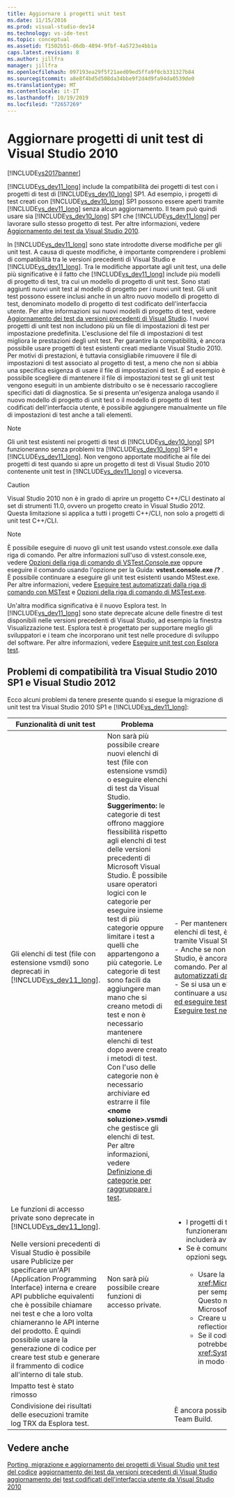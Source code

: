 ```yaml
---
title: Aggiornare i progetti unit test
ms.date: 11/15/2016
ms.prod: visual-studio-dev14
ms.technology: vs-ide-test
ms.topic: conceptual
ms.assetid: f1502b51-d6db-4894-9fbf-4a5723e4bb1a
caps.latest.revision: 8
ms.author: jillfra
manager: jillfra
ms.openlocfilehash: 097193ea29f5f21aed09ed5ffa9f0cb331327b84
ms.sourcegitcommit: a8e8f4bd5d508da34bbe9f2d4d9fa94da0539de0
ms.translationtype: MT
ms.contentlocale: it-IT
ms.lasthandoff: 10/19/2019
ms.locfileid: "72657269"
---
```

# <a name="upgrade-visual-studio-2010-unit-test-projects"></a>Aggiornare progetti di unit test di Visual Studio 2010
[!INCLUDE[vs2017banner](../includes/vs2017banner.md)]

[!INCLUDE[vs_dev11_long](../includes/vs-dev11-long-md.md)] include la compatibilità dei progetti di test con i progetti di test di [!INCLUDE[vs_dev10_long](../includes/vs-dev10-long-md.md)] SP1. Ad esempio, i progetti di test creati con [!INCLUDE[vs_dev10_long](../includes/vs-dev10-long-md.md)] SP1 possono essere aperti tramite [!INCLUDE[vs_dev11_long](../includes/vs-dev11-long-md.md)] senza alcun aggiornamento. Il team può quindi usare sia [!INCLUDE[vs_dev10_long](../includes/vs-dev10-long-md.md)] SP1 che [!INCLUDE[vs_dev11_long](../includes/vs-dev11-long-md.md)] per lavorare sullo stesso progetto di test. Per altre informazioni, vedere [Aggiornamento dei test da Visual Studio 2010](https://msdn.microsoft.com/e9c8b7f6-bd72-448e-8edb-d090dcc5cf52).

 In [!INCLUDE[vs_dev11_long](../includes/vs-dev11-long-md.md)] sono state introdotte diverse modifiche per gli unit test. A causa di queste modifiche, è importante comprendere i problemi di compatibilità tra le versioni precedenti di Visual Studio e [!INCLUDE[vs_dev11_long](../includes/vs-dev11-long-md.md)]. Tra le modifiche apportate agli unit test, una delle più significative è il fatto che [!INCLUDE[vs_dev11_long](../includes/vs-dev11-long-md.md)] include più modelli di progetto di test, tra cui un modello di progetto di unit test. Sono stati aggiunti nuovi unit test al modello di progetto per i nuovi unit test. Gli unit test possono essere inclusi anche in un altro nuovo modello di progetto di test, denominato modello di progetto di test codificato dell'interfaccia utente. Per altre informazioni sui nuovi modelli di progetto di test, vedere [Aggiornamento dei test da versioni precedenti di Visual Studio](https://msdn.microsoft.com/e9c8b7f6-bd72-448e-8edb-d090dcc5cf52). I nuovi progetti di unit test non includono più un file di impostazioni di test per impostazione predefinita. L'esclusione del file di impostazioni di test migliora le prestazioni degli unit test. Per garantire la compatibilità, è ancora possibile usare progetti di test esistenti creati mediante Visual Studio 2010. Per motivi di prestazioni, è tuttavia consigliabile rimuovere il file di impostazioni di test associato al progetto di test, a meno che non si abbia una specifica esigenza di usare il file di impostazioni di test. È ad esempio è possibile scegliere di mantenere il file di impostazioni test se gli unit test vengono eseguiti in un ambiente distribuito o se è necessario raccogliere specifici dati di diagnostica. Se si presenta un'esigenza analoga usando il nuovo modello di progetto di unit test o il modello di progetto di test codificati dell'interfaccia utente, è possibile aggiungere manualmente un file di impostazioni di test anche a tali elementi.

> [!NOTE]
> Gli unit test esistenti nei progetti di test di [!INCLUDE[vs_dev10_long](../includes/vs-dev10-long-md.md)] SP1 funzioneranno senza problemi tra [!INCLUDE[vs_dev10_long](../includes/vs-dev10-long-md.md)] SP1 e [!INCLUDE[vs_dev11_long](../includes/vs-dev11-long-md.md)]. Non vengono apportate modifiche ai file dei progetti di test quando si apre un progetto di test di Visual Studio 2010 contenente unit test in [!INCLUDE[vs_dev11_long](../includes/vs-dev11-long-md.md)] o viceversa.

> [!CAUTION]
> Visual Studio 2010 non è in grado di aprire un progetto C++/CLI destinato al set di strumenti 11.0, ovvero un progetto creato in Visual Studio 2012. Questa limitazione si applica a tutti i progetti C++/CLI, non solo a progetti di unit test C++/CLI.

> [!NOTE]
> È possibile eseguire di nuovo gli unit test usando vstest.console.exe dalla riga di comando. Per altre informazioni sull'uso di vstest.console.exe, vedere [Opzioni della riga di comando di VSTest.Console.exe](https://msdn.microsoft.com/library/52e1689d-b1a8-4589-bd98-99a55acd0a11) oppure eseguire il comando usando l'opzione per la Guida: **vstest.console.exe /?** . È possibile continuare a eseguire gli unit test esistenti usando MStest.exe. Per altre informazioni, vedere [Eseguire test automatizzati dalla riga di comando con MSTest](https://msdn.microsoft.com/library/39b61ad0-0055-44b5-963f-25d8a6b51581) e [Opzioni della riga di comando di MSTest.exe](https://msdn.microsoft.com/library/8813ba7f-e790-4e92-9f91-7080508a1c36).

 Un'altra modifica significativa è il nuovo Esplora test. In [!INCLUDE[vs_dev11_long](../includes/vs-dev11-long-md.md)] sono state deprecate alcune delle finestre di test disponibili nelle versioni precedenti di Visual Studio, ad esempio la finestra Visualizzazione test. Esplora test è progettato per supportare meglio gli sviluppatori e i team che incorporano unit test nelle procedure di sviluppo del software. Per altre informazioni, vedere [Eseguire unit test con Esplora test](../test/run-unit-tests-with-test-explorer.md).

## <a name="compatibility-issues-between-visual-studio-2010-sp1-and-visual-studio-2012"></a>Problemi di compatibilità tra Visual Studio 2010 SP1 e Visual Studio 2012
 Ecco alcuni problemi da tenere presente quando si esegue la migrazione di unit test tra Visual Studio 2010 SP1 e [!INCLUDE[vs_dev11_long](../includes/vs-dev11-long-md.md)]:

|Funzionalità di unit test|Problema|Soluzione|
|-----------------------------|-----------|--------------|
|Gli elenchi di test (file con estensione vsmdi) sono deprecati in [!INCLUDE[vs_dev11_long](../includes/vs-dev11-long-md.md)].|Non sarà più possibile creare nuovi elenchi di test (file con estensione vsmdi) o eseguire elenchi di test da Visual Studio. **Suggerimento:** le categorie di test offrono maggiore flessibilità rispetto agli elenchi di test delle versioni precedenti di Microsoft Visual Studio. È possibile usare operatori logici con le categorie per eseguire insieme test di più categorie oppure limitare i test a quelli che appartengono a più categorie. Le categorie di test sono facili da aggiungere man mano che si creano metodi di test e non è necessario mantenere elenchi di test dopo avere creato i metodi di test. Con l'uso delle categorie non è necessario archiviare ed estrarre il file **\<nome soluzione>.vsmdi** che gestisce gli elenchi di test. Per altre informazioni, vedere [Definizione di categorie per raggruppare i test](https://msdn.microsoft.com/library/2c26a648-f068-4d60-99b6-b9747b7bdbc9).|- Per mantenere la compatibilità con i progetti di test esistenti che usano elenchi di test, è ancora possibile modificare i file con estensione vsmdi tramite Visual Studio.<br />- Anche se non è possibile eseguire gli elenchi di test migrati con Visual Studio, è ancora possibile eseguirli usando mstest.exe dalla riga di comando. Per altre informazioni, vedere [Procedura: Eseguire test automatizzati dalla riga di comando con MSTest](https://msdn.microsoft.com/library/39b61ad0-0055-44b5-963f-25d8a6b51581)<br />-   Se si usa un elenco di test nella definizione di compilazione, è possibile continuare a usarlo. Per altre informazioni, vedere [Procedura: configurare ed eseguire test pianificati dopo avere compilato l'applicazione](https://msdn.microsoft.com/32acfeb1-b1aa-4afb-8cfe-cc209e6183fd) ed [Eseguire test nel processo di compilazione](https://msdn.microsoft.com/library/d05743a1-c5cf-447e-bed9-bed3cb595e38).|
|Le funzioni di accesso private sono deprecate in [!INCLUDE[vs_dev11_long](../includes/vs-dev11-long-md.md)].<br /><br /> Nelle versioni precedenti di Visual Studio è possibile usare Publicize per specificare un'API (Application Programming Interface) interna e creare API pubbliche equivalenti che è possibile chiamare nei test e che a loro volta chiameranno le API interne del prodotto. È quindi possibile usare la generazione di codice per creare test stub e generare il frammento di codice all'interno di tale stub.|Non sarà più possibile creare funzioni di accesso private.|<ul><li>I progetti di test di Visual Studio 2010 verranno compilati e funzioneranno in [!INCLUDE[vs_dev11_long](../includes/vs-dev11-long-md.md)]. La compilazione includerà avvisi di output.</li><li>Se è comunque necessario testare le API interne, sono disponibili le opzioni seguenti:<br /><br /> <ul><li>Usare la classe <xref:Microsoft.VisualStudio.TestTools.UnitTesting.PrivateObject> per semplificare l'accesso alle API interne e private nel codice. Questo metodo è disponibile nell'assembly Microsoft.VisualStudio.QualityTools.UnitTestFramework.dll.</li><li>Creare un framework di reflection in grado di effettuare la reflection del codice per l'accesso alle API interne o private.</li><li>Se il codice a cui si sta tentando di accedere è interno, si potrebbe essere in grado di accedere all'API tramite <xref:System.Runtime.CompilerServices.InternalsVisibleToAttribute>, in modo da garantire al codice di test l'accesso alle API interne.</li></ul></li></ul>|
|Impatto test è stato rimosso|||
|Condivisione dei risultati delle esecuzioni tramite log TRX da Esplora test.||È ancora possibile ottenere i log TRX sia dalla riga di comando che da Team Build.|

## <a name="see-also"></a>Vedere anche
 [Porting, migrazione e aggiornamento dei progetti di Visual Studio](../porting/porting-migrating-and-upgrading-visual-studio-projects.md) [unit test del codice](../test/unit-test-your-code.md) [aggiornamento dei test da versioni precedenti di Visual Studio aggiornamento dei](https://msdn.microsoft.com/e9c8b7f6-bd72-448e-8edb-d090dcc5cf52) [test codificati dell'interfaccia utente da Visual Studio 2010](../test/upgrading-coded-ui-tests-from-visual-studio-2010.md)